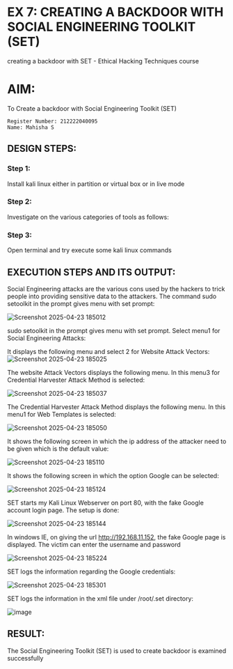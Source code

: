 # EX 7: CREATING A BACKDOOR WITH SOCIAL ENGINEERING TOOLKIT (SET)
creating a backdoor with SET - Ethical Hacking Techniques course

# AIM:
To Create a backdoor with Social Engineering Toolkit (SET)
```
Register Number: 212222040095
Name: Mahisha S
```
## DESIGN STEPS:

### Step 1:

Install kali linux either in partition or virtual box or in live mode


### Step 2:

Investigate on the various categories of tools as follows:

### Step 3:

Open terminal and try execute some kali linux commands

## EXECUTION STEPS AND ITS OUTPUT:
Social Engineering attacks are the various cons used by the hackers to trick people into providing sensitive data to the attackers. 
The command sudo setoolkit in the prompt gives menu with set prompt:

![Screenshot 2025-04-23 185012](https://github.com/user-attachments/assets/4914bc56-24ee-4d9a-a607-af2e0405cbcc)



sudo setoolkit in the prompt gives menu with set prompt. Select menu1 for Social Engineering Attacks:

It displays the following menu and select 2 for Website Attack Vectors:
![Screenshot 2025-04-23 185025](https://github.com/user-attachments/assets/75b01db4-0f88-44f3-9135-ecfef4dad125)



The website Attack Vectors displays the following menu. In this menu3 for Credential Harvester Attack Method is selected:

![Screenshot 2025-04-23 185037](https://github.com/user-attachments/assets/40a1ac25-c890-4194-a9bb-510310308783)




The Credential Harvester Attack Method displays the following menu. In this menu1 for Web Templates is selected:

![Screenshot 2025-04-23 185050](https://github.com/user-attachments/assets/015da719-4bc2-48c8-84ff-144f213a4073)




It shows the following screen in which the ip address of the attacker need to be given which is the default value:

![Screenshot 2025-04-23 185110](https://github.com/user-attachments/assets/fde0acd4-5ecb-4342-a57c-374268f63bfe)




It shows the following screen in which the option Google can be selected:

![Screenshot 2025-04-23 185124](https://github.com/user-attachments/assets/ac21fab3-4725-4aa8-a7c2-d9f4e3e8d6e4)




SET starts my Kali Linux Webserver on port 80, with the fake Google account login page. The setup is done:

![Screenshot 2025-04-23 185144](https://github.com/user-attachments/assets/1a5e64f4-20fb-471e-93b2-e1fbd883bd0c)




In windows IE, on giving the url http://192.168.11.152, the fake Google page is displayed. The victim can enter the username and password

![Screenshot 2025-04-23 185224](https://github.com/user-attachments/assets/79fb01f4-4f11-4562-a0ab-1760aba3dac3)




SET logs the information regarding the Google credentials:

![Screenshot 2025-04-23 185301](https://github.com/user-attachments/assets/2c061ce3-1ac2-486e-8e85-8b06c84c3e62)




SET logs the information in the xml file under /root/.set directory:

![image](https://github.com/user-attachments/assets/eb860581-4b9f-4923-b762-13423fb56ee0)


## RESULT:
The Social Engineering Toolkit (SET) is used to create backdoor is  examined successfully
